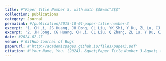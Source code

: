 ```yaml
---
title: #"Paper Title Number 5, with math $$E=mc^2$$"
collection: publications
category: Journal
permalink: #/publication/2015-10-01-paper-title-number-3
excerpt: '1. CH Li, JS Huang, JH Dong, CL Liu, YK Shi, Y Du, ZL Lu, CJ Cao, GSP Mok, H Wang*, and JZ Sun*. SMGDiff: Step mapping generalized diffusion model for efficient noise reduction in cardiac-gated myocardial perfusion SPECT images. EJNMMI Physics (Under review), 2025.'
excerpt: '2. JH Dong, CG Huang, CH Li, CL Liu, Q Zhang, ZL Lu, Y Du, CJ Cao, and JZ Sun*. Personalized echocardiographic segmentation via a Bert-text-based y-shaped network with patient attributes. Medical physics (Under review), 2025.'
date: #2024-02-17
venue: #'GitHub Journal of Bugs'
paperurl: #'http://academicpages.github.io/files/paper3.pdf'
citation: #'Your Name, You. (2024). &quot;Paper Title Number 3.&quot; <i>GitHub Journal of Bugs</i>. 1(3).'
---
```


